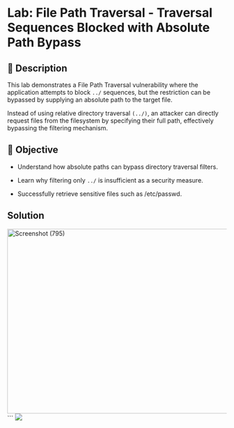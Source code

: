 # Lab: File Path Traversal - Traversal Sequences Blocked with Absolute Path Bypass

## 📝 Description

This lab demonstrates a File Path Traversal vulnerability where the application attempts to block `../` sequences, but the restriction can be bypassed by supplying an absolute path to the target file.

Instead of using relative directory traversal `(../)`, an attacker can directly request files from the filesystem by specifying their full path, effectively bypassing the filtering mechanism.

## 🎯 Objective

- Understand how absolute paths can bypass directory traversal filters.

- Learn why filtering only `../` is insufficient as a security measure.

- Successfully retrieve sensitive files such as /etc/passwd.

## Solution

<img width="1366" height="424" alt="Screenshot (795)" src="https://github.com/user-attachments/assets/3309a3ab-eeee-4cb9-a740-8099df872193" />
```
<img src ="/image?filename=/etc/passwd"
``
